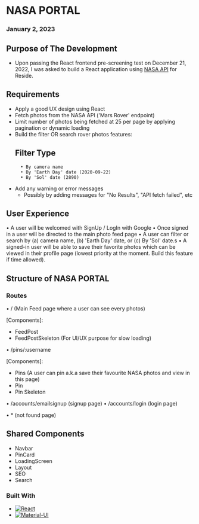 # NASA PORTAL

### January 2, 2023

## Purpose of The Development

- Upon passing the React frontend pre-screening test on December 21, 2022, I was asked to build a React application using [NASA API](https://api.nasa.gov/) for Reside.

## Requirements

- Apply a good UX design using React
- Fetch photos from the NASA API ('Mars Rover' endpoint)
- Limit number of photos being fetched at 25 per page by applying pagination or dynamic loading
- Build the filter OR search rover photos features:
  ## Filter Type
        • By camera name
        • By 'Earth Day' date (2020-09-22)
        • By 'Sol' date (2890)
- Add any warning or error messages
  - Possibly by adding messages for "No Results", "API fetch failed", etc

## User Experience

• A user will be welcomed with SignUp / LogIn with Google
• Once signed in a user will be directed to the main photo feed page
• A user can filter or search by (a) camera name, (b) 'Earth Day' date, or (c) By 'Sol' date.s
• A signed-in user will be able to save their favorite photos which can be viewed in their profile page (lowest priority at the moment. Build this feature if time allowed).

## Structure of NASA PORTAL

### Routes

• / (Main Feed page where a user can see every photos)

[Components]:

- FeedPost
- FeedPostSkeleton (For UI/UX purpose for slow loading)

<!-- If time allowed -->

• /pins/:username

[Components]:

- Pins (A user can pin a.k.a save their favourite NASA photos and view in this page)
- Pin
- Pin Skeleton

• /accounts/emailsignup (signup page)
• /accounts/login (login page)

<!-- If time allowed -->

• \* (not found page)

## Shared Components

- Navbar
- PinCard
- LoadingScreen
- Layout
- SEO
- Search

### Built With

- [![React][react.js]][react-url]
- [![Material-UI][material-ui]][material-ui-url]

<!-- MARKDOWN LINKS & IMAGES -->

[react.js]: https://img.shields.io/badge/React-20232A?style=for-the-badge&logo=react&logoColor=61DAFB
[react-url]: https://reactjs.org/
[material-ui]: https://img.shields.io/badge/Material%20UI-007FFF?style=for-the-badge&logo=mui&logoColor=white
[material-ui-url]: https://mui.com/material-ui/getting-started/overview/
